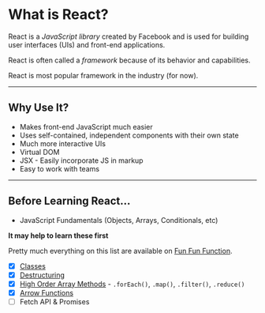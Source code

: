 # What is React?

React is a _JavaScript library_ created by Facebook and is used for building user interfaces (UIs) and front-end applications.

React is often called a _framework_ because of its behavior and capabilities.

React is most popular framework in the industry (for now).

---

## Why Use It?

- Makes front-end JavaScript much easier
- Uses self-contained, independent components with their own state
- Much more interactive UIs
- Virtual <span title="Document Object Model">DOM</span>
- JSX - Easily incorporate JS in markup
- Easy to work with teams

---

## Before Learning React...

- JavaScript Fundamentals (Objects, Arrays, Conditionals, etc)

**It may help to learn these first**

Pretty much everything on this list are available on [Fun Fun Function](https://github.com/ramidem/RTWD/blob/master/JavaScript/FunctionalProgramming/funfunfunction/).

- [x] [Classes]()
- [x] [Destructuring]()
- [x] [High Order Array Methods](https://www.youtube.com/playlist?list=PL0zVEGEvSaeEd9hlmCXrk5yUyqUag-n84) - `.forEach()`, `.map()`, `.filter()`, `.reduce()`
- [x] [Arrow Functions](https://www.youtube.com/watch?v=6sQDTgOqh-I)
- [ ] Fetch <span title="Application Programming Interface">API</span> & Promises
